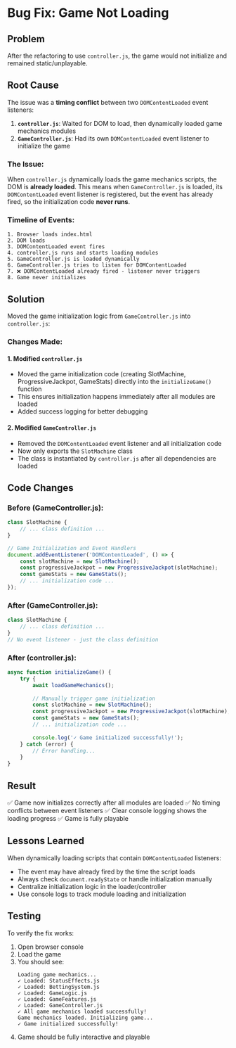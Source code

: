 # Bug Fix: Game Not Loading

## Problem
After the refactoring to use `controller.js`, the game would not initialize and remained static/unplayable.

## Root Cause
The issue was a **timing conflict** between two `DOMContentLoaded` event listeners:

1. **`controller.js`**: Waited for DOM to load, then dynamically loaded game mechanics modules
2. **`GameController.js`**: Had its own `DOMContentLoaded` event listener to initialize the game

### The Issue:
When `controller.js` dynamically loads the game mechanics scripts, the DOM is **already loaded**. This means when `GameController.js` is loaded, its `DOMContentLoaded` event listener is registered, but the event has already fired, so the initialization code **never runs**.

### Timeline of Events:
```
1. Browser loads index.html
2. DOM loads
3. DOMContentLoaded event fires
4. controller.js runs and starts loading modules
5. GameController.js is loaded dynamically
6. GameController.js tries to listen for DOMContentLoaded
7. ❌ DOMContentLoaded already fired - listener never triggers
8. Game never initializes
```

## Solution
Moved the game initialization logic from `GameController.js` into `controller.js`:

### Changes Made:

#### 1. **Modified `controller.js`**
- Moved the game initialization code (creating SlotMachine, ProgressiveJackpot, GameStats) directly into the `initializeGame()` function
- This ensures initialization happens immediately after all modules are loaded
- Added success logging for better debugging

#### 2. **Modified `GameController.js`**
- Removed the `DOMContentLoaded` event listener and all initialization code
- Now only exports the `SlotMachine` class
- The class is instantiated by `controller.js` after all dependencies are loaded

## Code Changes

### Before (GameController.js):
```javascript
class SlotMachine {
    // ... class definition ...
}

// Game Initialization and Event Handlers
document.addEventListener('DOMContentLoaded', () => {
    const slotMachine = new SlotMachine();
    const progressiveJackpot = new ProgressiveJackpot(slotMachine);
    const gameStats = new GameStats();
    // ... initialization code ...
});
```

### After (GameController.js):
```javascript
class SlotMachine {
    // ... class definition ...
}
// No event listener - just the class definition
```

### After (controller.js):
```javascript
async function initializeGame() {
    try {
        await loadGameMechanics();
        
        // Manually trigger game initialization
        const slotMachine = new SlotMachine();
        const progressiveJackpot = new ProgressiveJackpot(slotMachine);
        const gameStats = new GameStats();
        // ... initialization code ...
        
        console.log('✓ Game initialized successfully!');
    } catch (error) {
        // Error handling...
    }
}
```

## Result
✅ Game now initializes correctly after all modules are loaded
✅ No timing conflicts between event listeners
✅ Clear console logging shows the loading progress
✅ Game is fully playable

## Lessons Learned
When dynamically loading scripts that contain `DOMContentLoaded` listeners:
- The event may have already fired by the time the script loads
- Always check `document.readyState` or handle initialization manually
- Centralize initialization logic in the loader/controller
- Use console logs to track module loading and initialization

## Testing
To verify the fix works:
1. Open browser console
2. Load the game
3. You should see:
   ```
   Loading game mechanics...
   ✓ Loaded: StatusEffects.js
   ✓ Loaded: BettingSystem.js
   ✓ Loaded: GameLogic.js
   ✓ Loaded: GameFeatures.js
   ✓ Loaded: GameController.js
   ✓ All game mechanics loaded successfully!
   Game mechanics loaded. Initializing game...
   ✓ Game initialized successfully!
   ```
4. Game should be fully interactive and playable

